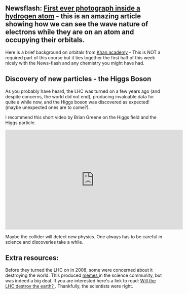 ## Newsflash: [First ever photograph inside a hydrogen atom](https://io9.gizmodo.com/the-first-image-ever-of-a-hydrogen-atoms-orbital-struc-509684901) - this is an amazing article showing how we can see the wave nature of electrons while they are on an atom and occupying their orbitals.


Here is a brief background on orbitals from [Khan academy](https://www.khanacademy.org/science/biology/chemistry--of-life/electron-shells-and-orbitals/v/orbitals) - This is NOT a required part of this course but it ties together the first half of this week nicely with the News-flash and any chemistry you might have had.


## Discovery of new particles - the Higgs Boson

As you probably have heard, the LHC was turned on a few years ago (and despite concerns, the world did not end), producing invaluable data for quite a while now, and the Higgs boson was discovered as expected! (maybe unexpected ones are to come?).

I recommend this short video by Brian Greene on the Higgs field and the Higgs particle.

<iframe allowfullscreen="" frameborder="0" height="315" src="https://www.youtube.com/embed/tcHz3o4t6Rk" width="560"></iframe>

Maybe the collider will detect new physics. One always has to be careful in science and discoveries take a while.


## Extra resources:
Before they turned the LHC on in 2008, some were concerned about it destroying the world. This produced <a href="http://hasthelargehadroncolliderdestroyedtheworldyet.com/">memes </a> in the science community, but was indeed a big deal. If you are interested here's a link to read: <a href="http://www.businessinsider.com/will-the-lhc-destroy-the-earth-2015-4" target="_blank"> Will the LHC destroy the earth? </a>. Thankfully, the scientists were right.

